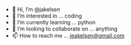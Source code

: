 - 👋 Hi, I’m @jakelsen
- 👀 I’m interested in ... coding
- 🌱 I’m currently learning ... python
- 💞️ I’m looking to collaborate on ... anything
- 📫 How to reach me ... jeakelsen@gmail.com

<!---
jakelsen/jakelsen is a ✨ special ✨ repository because its `README.md` (this file) appears on your GitHub profile.
You can click the Preview link to take a look at your changes.
--->
